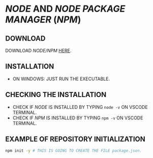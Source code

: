 # _NODE_ AND _NODE PACKAGE MANAGER_ (_NPM_)

## DOWNLOAD

DOWNLOAD _NODE/NPM_ [HERE](https://nodejs.org/en/download/).

## INSTALLATION

* ON WINDOWS: JUST RUN THE EXECUTABLE.

## CHECKING THE INSTALLATION

* CHECK IF _NODE_ IS INSTALLED BY TYPING `node -v` ON VSCODE TERMINAL.
* CHECK IF _NPM_ IS INSTALLED BY TYPING `npm -v` ON VSCODE TERMINAL.

## EXAMPLE OF REPOSITORY INITIALIZATION

```bash
npm init -y # THIS IS GOING TO CREATE THE FILE package.json.
```
